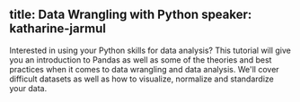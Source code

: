 title: Data Wrangling with Python
speaker: katharine-jarmul
---
Interested in using your Python skills for data analysis? This tutorial will give you an introduction to Pandas as well as some of the theories and best practices when it comes to data wrangling and data analysis. We'll cover difficult datasets as well as how to visualize, normalize and standardize your data.
